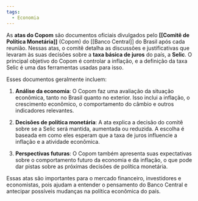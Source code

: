 ```yaml
---
tags:
  - Economia
---
```

As **atas do Copom** são documentos oficiais divulgados pelo **[[Comitê de Política Monetária]]** (Copom) do [[Banco Central]] do Brasil após cada reunião. Nessas atas, o comitê detalha as discussões e justificativas que levaram às suas decisões sobre a **taxa básica de juros** do país, a **Selic**. O principal objetivo do Copom é controlar a inflação, e a definição da taxa Selic é uma das ferramentas usadas para isso.

Esses documentos geralmente incluem:

1. **Análise da economia**: O Copom faz uma avaliação da situação econômica, tanto no Brasil quanto no exterior. Isso inclui a inflação, o crescimento econômico, o comportamento do câmbio e outros indicadores relevantes.

2. **Decisões de política monetária**: A ata explica a decisão do comitê sobre se a Selic será mantida, aumentada ou reduzida. A escolha é baseada em como eles esperam que a taxa de juros influencie a inflação e a atividade econômica.

3. **Perspectivas futuras**: O Copom também apresenta suas expectativas sobre o comportamento futuro da economia e da inflação, o que pode dar pistas sobre as próximas decisões de política monetária.

Essas atas são importantes para o mercado financeiro, investidores e economistas, pois ajudam a entender o pensamento do Banco Central e antecipar possíveis mudanças na política econômica do país.